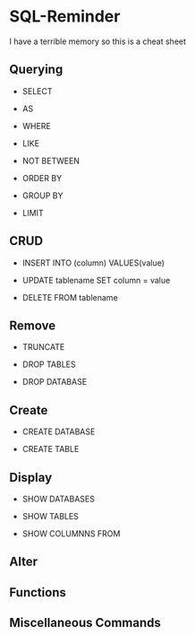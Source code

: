 # SQL-Reminder
I have a terrible memory so this is a cheat sheet 

## Querying 
	
- SELECT

- AS

- WHERE

- LIKE

- NOT BETWEEN

- ORDER BY

- GROUP BY

- LIMIT

## CRUD

- INSERT INTO (column) VALUES(value)

- UPDATE tablename SET column = value

- DELETE FROM tablename 

## Remove

- TRUNCATE

- DROP TABLES

- DROP DATABASE


## Create

- CREATE DATABASE

- CREATE TABLE



## Display

- SHOW DATABASES

- SHOW TABLES
- SHOW COLUMNNS FROM

## Alter

## Functions

## Miscellaneous Commands

